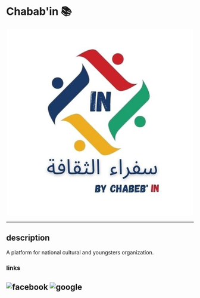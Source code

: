 # Chabab'in 📚
<p align="center">
  <img src="/chababin.jpeg" alt="alt text">
</p>


---
## description 
A platform for national cultural and youngsters organization.
### links
![facebook](https://img.shields.io/badge/facebook-000000?style=for-the-badge&logo=facebook&logoColor=white)
![google](https://img.shields.io/badge/google-google?style=for-the-badge&logo=google&logoColor=white)
---
